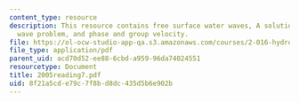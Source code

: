```yaml
---
content_type: resource
description: This resource contains free surface water waves, A solution to the linear
  wave problem, and phase and group velocity.
file: https://ol-ocw-studio-app-qa.s3.amazonaws.com/courses/2-016-hydrodynamics-13-012-fall-2005/8f21a5cde79c7f8bd8dc435d5b6e902b_2005reading7.pdf
file_type: application/pdf
parent_uid: acd70d52-ee88-6cbd-a959-96da74024551
resourcetype: Document
title: 2005reading7.pdf
uid: 8f21a5cd-e79c-7f8b-d8dc-435d5b6e902b
---
```

